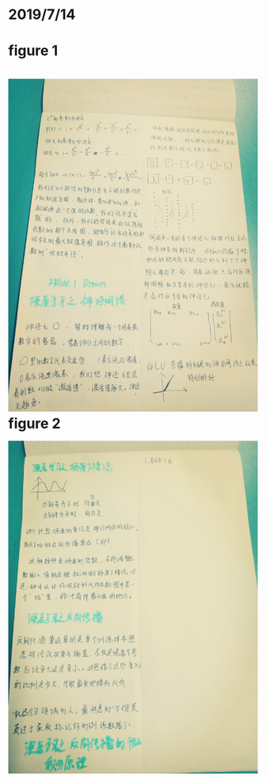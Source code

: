 2019/7/14
===========  
figure 1
===========
  ![image text](https://github.com/guanyang123/100days/blob/master/image/35.jpg)  
figure 2
===========
  ![image text](https://github.com/guanyang123/100days/blob/master/image/38.jpg)  
